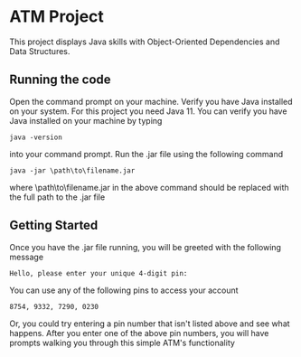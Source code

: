 # ATM Project

This project displays Java skills with Object-Oriented Dependencies and Data Structures.  


## Running the code

Open the command prompt on your machine. Verify you have Java installed on your system. For this project you need Java 11. You can verify you have Java installed on your machine by typing

```commandline
java -version
```
into your command prompt. Run the .jar file using the following command

````commandline
java -jar \path\to\filename.jar
````

where \path\to\filename.jar in the above command should be replaced with the full path to the .jar file


## Getting Started
Once you have the .jar file running, you will be greeted with the following message

````commandline
Hello, please enter your unique 4-digit pin:
````

You can use any of the following pins to access your account
````commandline
8754, 9332, 7290, 0230
````

Or, you could try entering a pin number that isn't listed above and see what happens. After you enter one of the above pin numbers, you will have prompts walking you through this simple ATM's functionality


